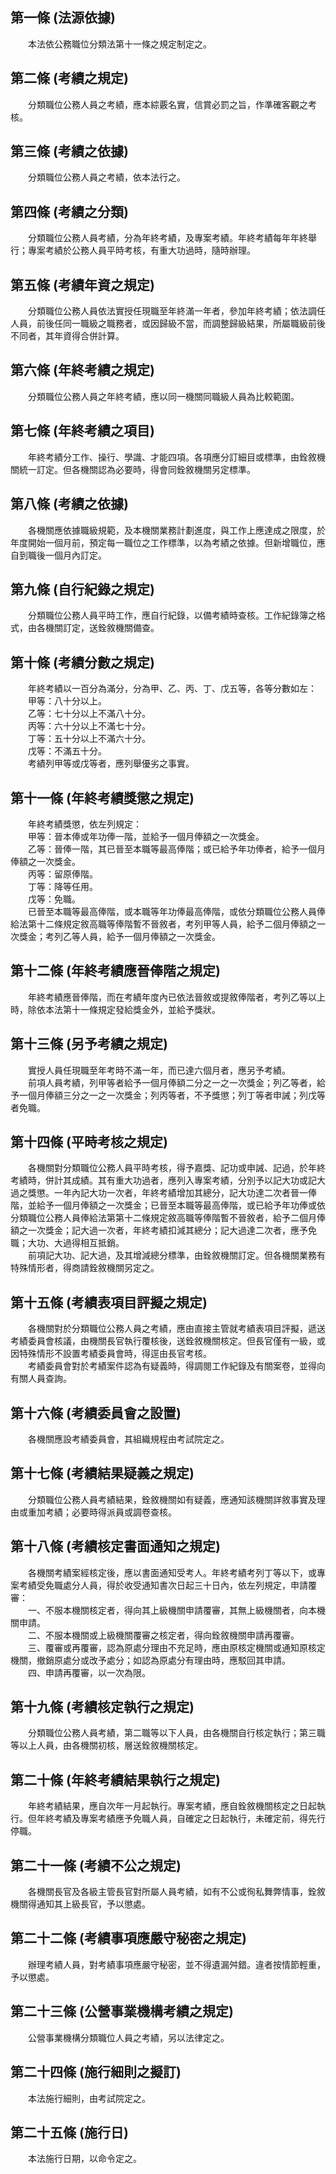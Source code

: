 第一條 (法源依據)
-----------------
　　本法依公務職位分類法第十一條之規定制定之。  


第二條 (考績之規定)
-------------------
　　分類職位公務人員之考績，應本綜覈名實，信賞必罰之旨，作準確客觀之考核。  


第三條 (考績之依據)
-------------------
　　分類職位公務人員之考績，依本法行之。  


第四條 (考績之分類)
-------------------
　　分類職位公務人員考績，分為年終考績，及專案考績。年終考績每年年終舉行；專案考績於公務人員平時考核，有重大功過時，隨時辦理。  


第五條 (考績年資之規定)
-----------------------
　　分類職位公務人員依法實授任現職至年終滿一年者，參加年終考績；依法調任人員，前後任同一職級之職務者，或因歸級不當，而調整歸級結果，所屬職級前後不同者，其年資得合併計算。  


第六條 (年終考績之規定)
-----------------------
　　分類職位公務人員之年終考績，應以同一機關同職級人員為比較範圍。  


第七條 (年終考績之項目)
-----------------------
　　年終考績分工作、操行、學識、才能四項。各項應分訂細目或標準，由銓敘機關統一訂定。但各機關認為必要時，得會同銓敘機關另定標準。  


第八條 (考績之依據)
-------------------
　　各機關應依據職級規範，及本機關業務計劃進度，與工作上應達成之限度，於年度開始一個月前，預定每一職位之工作標準，以為考績之依據。但新增職位，應自到職後一個月內訂定。  


第九條 (自行紀錄之規定)
-----------------------
　　分類職位公務人員平時工作，應自行紀錄，以備考績時查核。工作紀錄簿之格式，由各機關訂定，送銓敘機關備查。  


第十條 (考績分數之規定)
-----------------------
　　年終考績以一百分為滿分，分為甲、乙、丙、丁、戊五等，各等分數如左：  
　　甲等：八十分以上。  
　　乙等：七十分以上不滿八十分。  
　　丙等：六十分以上不滿七十分。  
　　丁等：五十分以上不滿六十分。  
　　戊等：不滿五十分。  
　　考績列甲等或戊等者，應列舉優劣之事實。  


第十一條 (年終考績獎懲之規定)
-----------------------------
　　年終考績獎懲，依左列規定：  
　　甲等：晉本俸或年功俸一階，並給予一個月俸額之一次獎金。  
　　乙等：晉俸一階，其已晉至本職等最高俸階；或已給予年功俸者，給予一個月俸額之一次獎金。  
　　丙等：留原俸階。  
　　丁等：降等任用。  
　　戊等：免職。  
　　已晉至本職等最高俸階，或本職等年功俸最高俸階，或依分類職位公務人員俸給法第十二條規定敘高職等俸階暫不晉敘者，考列甲等人員，給予二個月俸額之一次獎金；考列乙等人員，給予一個月俸額之一次獎金。  


第十二條 (年終考績應晉俸階之規定)
---------------------------------
　　年終考績應晉俸階，而在考績年度內已依法晉敘或提敘俸階者，考列乙等以上時，除依本法第十一條規定發給獎金外，並給予獎狀。  


第十三條 (另予考績之規定)
-------------------------
　　實授人員任現職至年考時不滿一年，而已達六個月者，應另予考績。  
　　前項人員考績，列甲等者給予一個月俸額二分之一之一次獎金；列乙等者，給予一個月俸額三分之一之一次獎金；列丙等者，不予獎懲；列丁等者申誡；列戊等者免職。  


第十四條 (平時考核之規定)
-------------------------
　　各機關對分類職位公務人員平時考核，得予嘉獎、記功或申誡、記過，於年終考績時，併計其成績。其有重大功過者，應列入專案考績，分別予以記大功或記大過之獎懲。一年內記大功一次者，年終考績增加其總分，記大功達二次者晉一俸階，並給予一個月俸額之一次獎金；已晉至本職等最高俸階，或已給予年功俸或依分類職位公務人員俸給法第第十二條規定敘高職等俸階暫不晉敘者，給予二個月俸額之一次獎金；記大過一次者，年終考績扣減其總分；記大過達二次者，應予免職；大功、大過得相互抵銷。  
　　前項記大功、記大過，及其增減總分標準，由銓敘機關訂定。但各機關業務有特殊情形者，得商請銓敘機關另定之。  


第十五條 (考績表項目評擬之規定)
-------------------------------
　　各機關對於分類職位公務人員之考績，應由直接主管就考績表項目評擬，遞送考績委員會核議，由機關長官執行覆核後，送銓敘機關核定。但長官僅有一級，或因特殊情形不設置考績委員會時，得逕由長官考核。  
　　考績委員會對於考績案件認為有疑義時，得調閱工作紀錄及有關案卷，並得向有關人員查詢。  


第十六條 (考績委員會之設置)
---------------------------
　　各機關應設考績委員會，其組織規程由考試院定之。  


第十七條 (考績結果疑義之規定)
-----------------------------
　　分類職位公務人員考績結果，銓敘機關如有疑義，應通知該機關詳敘事實及理由或重加考績；必要時得派員或調卷查核。  


第十八條 (考績核定書面通知之規定)
---------------------------------
　　各機關考績案經核定後，應以書面通知受考人。年終考績考列丁等以下，或專案考績受免職處分人員，得於收受通知書次日起三十日內，依左列規定，申請覆審：  
　　一、不服本機關核定者，得向其上級機關申請覆審，其無上級機關者，向本機關申請。  
　　二、不服本機關或上級機關覆審之核定者，得向銓敘機關申請再覆審。  
　　三、覆審或再覆審，認為原處分理由不充足時，應由原核定機關或通知原核定機關，撤銷原處分或改予處分；如認為原處分有理由時，應駁回其申請。  
　　四、申請再覆審，以一次為限。  


第十九條 (考績核定執行之規定)
-----------------------------
　　分類職位公務人員考績，第二職等以下人員，由各機關自行核定執行；第三職等以上人員，由各機關初核，層送銓敘機關核定。  


第二十條 (年終考績結果執行之規定)
---------------------------------
　　年終考績結果，應自次年一月起執行。專案考績，應自銓敘機關核定之日起執行。但年終考績及專案考績應予免職人員，自確定之日起執行，未確定前，得先行停職。  


第二十一條 (考績不公之規定)
---------------------------
　　各機關長官及各級主管長官對所屬人員考績，如有不公或徇私舞弊情事，銓敘機關得通知其上級長官，予以懲處。  


第二十二條 (考績事項應嚴守秘密之規定)
-------------------------------------
　　辦理考績人員，對考績事項應嚴守秘密，並不得遺漏舛錯。違者按情節輕重，予以懲處。  


第二十三條 (公營事業機構考績之規定)
-----------------------------------
　　公營事業機構分類職位人員之考績，另以法律定之。  


第二十四條 (施行細則之擬訂)
---------------------------
　　本法施行細則，由考試院定之。  


第二十五條 (施行日)
-------------------
　　本法施行日期，以命令定之。